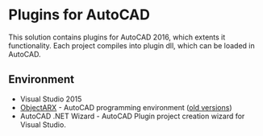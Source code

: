 # Plugins for AutoCAD

This solution contains plugins for AutoCAD 2016, which extents it functionality.
Each project compiles into plugin dll, which can be loaded in AutoCAD.

## Environment

+ Visual Studio 2015
+ [ObjectARX](http://usa.autodesk.com/adsk/servlet/index?siteID=123112&id=1911627) - AutoCAD programming environment ([old versions](https://forums.autodesk.com/t5/programmirovanie-objectarx-arx/objectarx-sdk-starye-i-novye-versii/td-p/2923492))
+ AutoCAD .NET Wizard - AutoCAD Plugin project creation wizard for Visual Studio.
